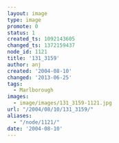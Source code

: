 ```yaml
---
layout: image
type: image
promote: 0
status: 1
created_ts: 1092143605
changed_ts: 1372159437
node_id: 1121
title: '131_3159'
author: anj
created: '2004-08-10'
changed: '2013-06-25'
tags:
  - Marlborough
images:
  - image/images/131_3159-1121.jpg
url: "/2004/08/10/131_3159/"
aliases:
  - "/node/1121/"
date: '2004-08-10'
---
```


